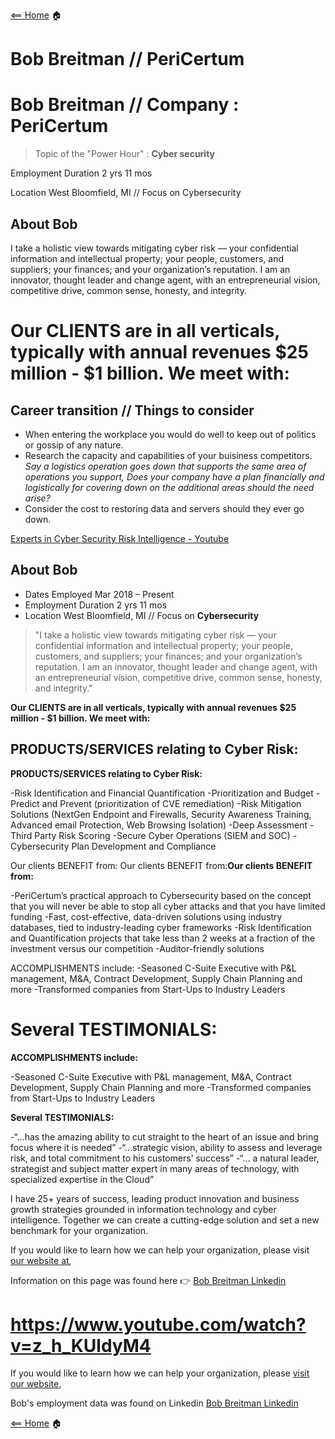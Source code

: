 [<== Home](README.md) 🏠

# Bob Breitman // PeriCertum


# Bob Breitman // Company : PeriCertum

> Topic of the "Power Hour" : **Cyber security**


Employment Duration 2 yrs 11 mos

Location West Bloomfield, MI // Focus on Cybersecurity

## About Bob

I take a holistic view towards mitigating cyber risk — your confidential information and intellectual property; your people, customers, and suppliers; your finances; and your organization’s reputation. I am an innovator, thought leader and change agent, with an entrepreneurial vision, competitive drive, common sense, honesty, and integrity.

Our CLIENTS are in all verticals, typically with annual revenues $25 million - $1 billion. We meet with:
========================================================================================================

## Career transition  // Things to consider

+ When entering the workplace you would do well to keep out of politics or gossip of any nature.
+ Research the capacity and capabilities of your buisiness competitors. *Say a logistics operation goes down that supports the same area of operations you support, Does your company have a plan financially and logistically for covering down on the additional areas should the need arise?*
+ Consider the cost to restoring data and servers should they ever go down.

[Experts in Cyber Security Risk Intelligence - Youtube](https://www.youtube.com/watch?v=z_h_KUldyM4)

## About Bob

+ Dates Employed Mar 2018 – Present
+ Employment Duration 2 yrs 11 mos
+ Location West Bloomfield, MI // Focus on **Cybersecurity**

> "I take a holistic view towards mitigating cyber risk — your confidential information and intellectual property; your people, customers, and suppliers; your finances; and your organization’s reputation. I am an innovator, thought leader and change agent, with an entrepreneurial vision, competitive drive, common sense, honesty, and integrity."

**Our CLIENTS are in all verticals, typically with annual revenues $25 million - $1 billion. We meet with:**

## PRODUCTS/SERVICES relating to Cyber Risk:

**PRODUCTS/SERVICES relating to Cyber Risk:**


-Risk Identification and Financial Quantification
-Prioritization and Budget
-Predict and Prevent (prioritization of CVE remediation)
-Risk Mitigation Solutions (NextGen Endpoint and Firewalls, Security Awareness Training, Advanced email Protection, Web Browsing Isolation)
-Deep Assessment
-Third Party Risk Scoring
-Secure Cyber Operations (SIEM and SOC)
-Cybersecurity Plan Development and Compliance


Our clients BENEFIT from:
Our clients BENEFIT from:**Our clients BENEFIT from:**


-PeriCertum’s practical approach to Cybersecurity based on the concept that you will never be able to stop all cyber attacks and that you have limited funding
-Fast, cost-effective, data-driven solutions using industry databases, tied to industry-leading cyber frameworks
-Risk Identification and Quantification projects that take less than 2 weeks at a fraction of the investment versus our competition
-Auditor-friendly solutions


ACCOMPLISHMENTS include:
-Seasoned C-Suite Executive with P&L management, M&A, Contract Development, Supply Chain Planning and more
-Transformed companies from Start-Ups to Industry Leaders

Several TESTIMONIALS:
=====================

**ACCOMPLISHMENTS include:**


-Seasoned C-Suite Executive with P&L management, M&A, Contract Development, Supply Chain Planning and more
-Transformed companies from Start-Ups to Industry Leaders

**Several TESTIMONIALS:**


-“…has the amazing ability to cut straight to the heart of an issue and bring focus where it is needed”
-“…strategic vision, ability to assess and leverage risk, and total commitment to his customers’ success”
-“… a natural leader, strategist and subject matter expert in many areas of technology, with specialized expertise in the Cloud”

I have 25+ years of success, leading product innovation and business growth strategies grounded in information technology and cyber intelligence. Together we can create a cutting-edge solution and set a new benchmark for your organization.


If you would like to learn how we can help your organization, please visit [our website at](www.pericertum.com),

Information on this page was found here :point_right: [Bob Breitman Linkedin](https://www.linkedin.com/in/bobbreitman/)

https://www.youtube.com/watch?v=z_h_KUldyM4
===========================================

If you would like to learn how we can help your organization, please [visit our website](www.pericertum.com),

Bob's employment data was found on Linkedin [Bob Breitman Linkedin](https://www.linkedin.com/in/bobbreitman/)

[<== Home](README.md) 🏠
